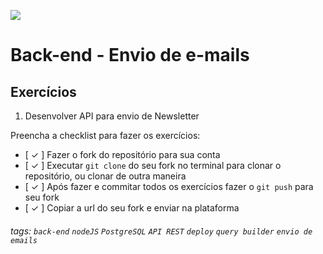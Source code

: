 ![](https://i.imgur.com/xG74tOh.png)

# Back-end - Envio de e-mails

## Exercícios

1.  Desenvolver API para envio de Newsletter

Preencha a checklist para fazer os exercícios:

- [ ✓ ] Fazer o fork do repositório para sua conta
- [ ✓ ] Executar `git clone` do seu fork no terminal para clonar o repositório, ou clonar de outra maneira
- [ ✓ ] Após fazer e commitar todos os exercícios fazer o `git push` para seu fork
- [ ✓ ] Copiar a url do seu fork e enviar na plataforma

###### tags: `back-end` `nodeJS` `PostgreSQL` `API REST` `deploy` `query builder` `envio de emails`
